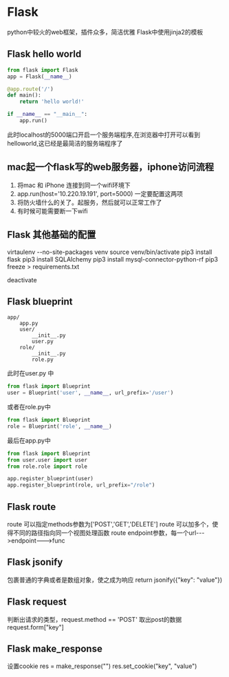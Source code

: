 # Flask
python中较火的web框架，插件众多，简洁优雅
Flask中使用jinja2的模板

## Flask hello world

```python
from flask import Flask
app = Flask(__name__)

@app.route('/')
def main():
    return 'hello world!'

if __name__ == "__main__":
    app.run()
```

此时localhost的5000端口开启一个服务端程序,在浏览器中打开可以看到helloworld,这已经是最简洁的服务端程序了

## mac起一个flask写的web服务器，iphone访问流程
1. 将mac 和 iPhone 连接到同一个wifi环境下
2. app.run(host='10.220.19.191', port=5000) 一定要配置这两项
3. 将防火墙什么的关了。起服务，然后就可以正常工作了
4. 有时候可能需要断一下wifi

## Flask 其他基础的配置

virtaulenv --no-site-packages venv
source venv/bin/activate
pip3 install flask
pip3 install SQLAlchemy
pip3 install mysql-connector-python-rf
pip3 freeze > requirements.txt

deactivate

## Flask blueprint

```
app/
    app.py
    user/
        __init__.py
        user.py
    role/
        __init__.py
        role.py
```
此时在user.py 中
```python
from flask import Blueprint
user = Blueprint('user', __name__, url_prefix='/user')

```
或者在role.py中
```python
from flask import Blueprint
role = Blueprint('role', __name__)

```

最后在app.py中
```python
from flask import Blueprint
from user.user import user
from role.role import role

app.register_blueprint(user)
app.register_blueprint(role, url_prefix="/role")

```
## Flask route
route 可以指定methods参数为['POST','GET','DELETE']
route 可以加多个，使得不同的路径指向同一个视图处理函数
route endpoint参数，每一个url--->endpoint--->func

## Flask jsonify
包裹普通的字典或者是数组对象，使之成为响应
return jsonify({"key": "value"})

## Flask request
判断出请求的类型，request.method == 'POST'
取出post的数据    request.form["key"]

## Flask make_response

设置cookie 
res = make_response("")
res.set_cookie("key", "value")





